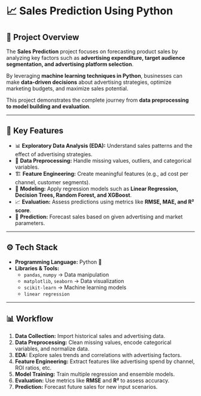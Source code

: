 # 📈 Sales Prediction Using Python

## 📌 Project Overview
The **Sales Prediction** project focuses on forecasting product sales by analyzing key factors such as **advertising expenditure, target audience segmentation, and advertising platform selection**.  

By leveraging **machine learning techniques in Python**, businesses can make **data-driven decisions** about advertising strategies, optimize marketing budgets, and maximize sales potential.  

This project demonstrates the complete journey from **data preprocessing to model building and evaluation**.

---

## 🚀 Key Features
- 📊 **Exploratory Data Analysis (EDA):** Understand sales patterns and the effect of advertising strategies.  
- 🧹 **Data Preprocessing:** Handle missing values, outliers, and categorical variables.  
- 🏗️ **Feature Engineering:** Create meaningful features (e.g., ad cost per channel, customer segments).  
- 🤖 **Modeling:** Apply regression models such as **Linear Regression, Decision Trees, Random Forest, and XGBoost**.  
- 📈 **Evaluation:** Assess predictions using metrics like **RMSE, MAE, and R² score**.  
- 🎯 **Prediction:** Forecast sales based on given advertising and market parameters.  

---

## ⚙️ Tech Stack
- **Programming Language:** Python 🐍  
- **Libraries & Tools:**
  - `pandas`, `numpy` → Data manipulation  
  - `matplotlib`, `seaborn` → Data visualization  
  - `scikit-learn` → Machine learning models  
  - `linear regression`  

---

## 📊 Workflow
1. **Data Collection:** Import historical sales and advertising data.  
2. **Data Preprocessing:** Clean missing values, encode categorical variables, and normalize data.  
3. **EDA:** Explore sales trends and correlations with advertising factors.  
4. **Feature Engineering:** Extract features like advertising spend by channel, ROI ratios, etc.  
5. **Model Training:** Train multiple regression and ensemble models.  
6. **Evaluation:** Use metrics like **RMSE** and **R²** to assess accuracy.  
7. **Prediction:** Forecast future sales for new input scenarios.  

